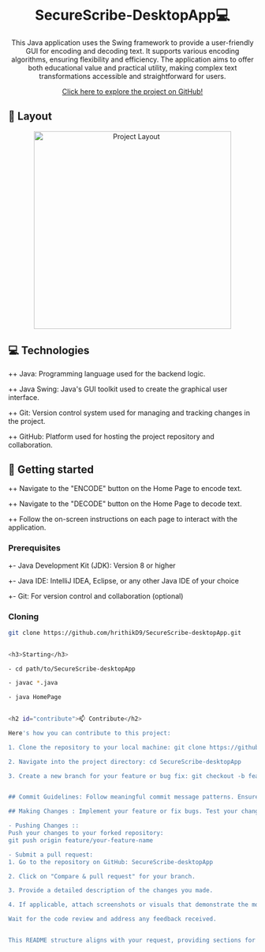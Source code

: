 <h1 align="center" style="font-weight: bold;">SecureScribe-DesktopApp💻</h1>

<p align="center">This Java application uses the Swing framework to provide a user-friendly GUI for encoding and decoding text. It supports various encoding algorithms, ensuring flexibility and efficiency. The application aims to offer both educational value and practical utility, making complex text transformations accessible and straightforward for users.</p>

<p align="center">
  <a href="https://github.com/hrithikD9/SecureScribe-desktopApp">Click here to explore the project on GitHub!</a>
</p>

<h2 id="layout">🎨 Layout</h2>

<p align="center">
  <img src="https://socialify.git.ci/hrithikD9/SecureScribe-desktopApp/image?language=1&owner=1&name=1&stargazers=1&theme=Light" alt="Project Layout" width="400px">
</p>

<h2 id="technologies">💻 Technologies</h2>

++ Java: Programming language used for the backend logic.

++ Java Swing: Java's GUI toolkit used to create the graphical user interface.

++ Git: Version control system used for managing and tracking changes in the project.

++ GitHub: Platform used for hosting the project repository and collaboration.

<h2 id="started">🚀 Getting started</h2>

++ Navigate to the "ENCODE" button on the Home Page to encode text.

++ Navigate to the "DECODE" button on the Home Page to decode text.

++ Follow the on-screen instructions on each page to interact with the application.

<h3>Prerequisites</h3>

+- Java Development Kit (JDK): Version 8 or higher

+- Java IDE: IntelliJ IDEA, Eclipse, or any other Java IDE of your choice

+- Git: For version control and collaboration (optional)

<h3>Cloning</h3>

```bash
git clone https://github.com/hrithikD9/SecureScribe-desktopApp.git

 
<h3>Starting</h3>

- cd path/to/SecureScribe-desktopApp

- javac *.java

- java HomePage

 
<h2 id="contribute">📫 Contribute</h2>

Here's how you can contribute to this project:

1. Clone the repository to your local machine: git clone https://github.com/hrithikD9/SecureScribe-desktopApp.git

2. Navigate into the project directory: cd SecureScribe-desktopApp

3. Create a new branch for your feature or bug fix: git checkout -b feature/your-feature-name


## Commit Guidelines: Follow meaningful commit message patterns. Ensure each commit has a clear purpose and concise description.

## Making Changes : Implement your feature or fix bugs. Test your changes locally to ensure they work as expected.

- Pushing Changes :: 
Push your changes to your forked repository:
git push origin feature/your-feature-name

- Submit a pull request:
1. Go to the repository on GitHub: SecureScribe-desktopApp

2. Click on "Compare & pull request" for your branch.

3. Provide a detailed description of the changes you made.

4. If applicable, attach screenshots or visuals that demonstrate the modifications.

Wait for the code review and address any feedback received.


This README structure aligns with your request, providing sections for layout, technologies used, getting started instructions, cloning, starting the application, and contributing guidelines. Adjust any specifics according to your project's details and requirements.